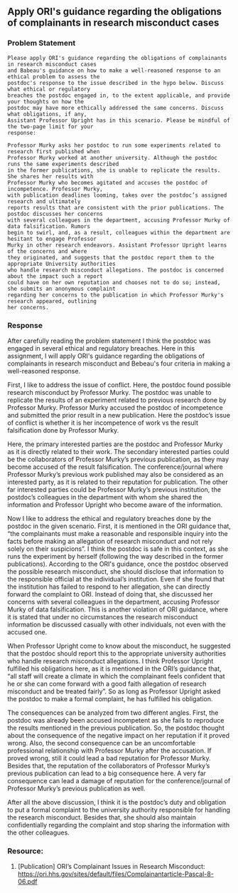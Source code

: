 ## Apply ORI's guidance regarding the obligations of complainants in research misconduct cases

### Problem Statement

```
Please apply ORI's guidance regarding the obligations of complainants in research misconduct cases 
and Babeau's guidance on how to make a well-reasoned response to an ethical problem to assess the 
postdoc's response to the issue described in the hypo below. Discuss what ethical or regulatory 
breaches the postdoc engaged in, to the extent applicable, and provide your thoughts on how the 
postdoc may have more ethically addressed the same concerns. Discuss what obligations, if any, 
Assistant Professor Upright has in this scenario. Please be mindful of the two-page limit for your 
response:

Professor Murky asks her postdoc to run some experiments related to research first published when 
Professor Murky worked at another university. Although the postdoc runs the same experiments described 
in the former publications, she is unable to replicate the results. She shares her results with 
Professor Murky who becomes agitated and accuses the postdoc of incompetence. Professor Murky, 
with publication deadlines looming, takes over the postdoc’s assigned research and ultimately 
reports results that are consistent with the prior publications. The postdoc discusses her concerns 
with several colleagues in the department, accusing Professor Murky of data falsification. Rumors 
begin to swirl, and, as a result, colleagues within the department are hesitant to engage Professor 
Murky in other research endeavors. Assistant Professor Upright learns of the concerns and where 
they originated, and suggests that the postdoc report them to the appropriate University authorities 
who handle research misconduct allegations. The postdoc is concerned about the impact such a report 
could have on her own reputation and chooses not to do so; instead, she submits an anonymous complaint 
regarding her concerns to the publication in which Professor Murky's research appeared, outlining 
her concerns.
```

### Response
After carefully reading the problem statement I think the postdoc was engaged in several ethical and regulatory breaches. Here in this assignment, I will apply ORI's guidance regarding the obligations of complainants in research misconduct and Bebeau's four criteria in making a well-reasoned response.

First, I like to address the issue of conflict. Here, the postdoc found possible research misconduct by Professor Murky. The postdoc was unable to replicate the results of an experiment related to previous research done by Professor Murky. Professor Murky accused the postdoc of incompetence and submitted the prior result in a new publication. Here the postdoc’s issue of conflict is whether it is her incompetence of work vs the result falsification done by Professor Murky.

Here, the primary interested parties are the postdoc and Professor Murky as it is directly related to their work. The secondary interested parties could be the collaborators of Professor Murky’s previous publication, as they may become accused of the result falsification. The conference/journal where Professor Murky’s previous work published may also be considered as an interested party, as it is related to their reputation for publication. The other far interested parties could be Professor Murky’s previous institution, the postdoc’s colleagues in the department with whom she shared the information and Professor Upright who become aware of the information.

Now I like to address the ethical and regulatory breaches done by the postdoc in the given scenario. First, it is mentioned in the ORI guidance that, “the complainants must make a reasonable and responsible inquiry into the facts before making an allegation of research misconduct and not rely solely on their suspicions”. I think the postdoc is safe in this context, as she runs the experiment by herself (following the way described in the former publications). According to the ORI's guidance, once the postdoc observed the possible research misconduct, she should disclose that information to the responsible official at the individual’s institution. Even if she found that the institution has failed to respond to her allegation, she can directly forward the complaint to ORI. Instead of doing that, she discussed her concerns with several colleagues in the department, accusing Professor Murky of data falsification. This is another violation of ORI guidance, where it is stated that under no circumstances the research misconduct information be discussed casually with other individuals, not even with the accused one.

When Professor Upright come to know about the misconduct, he suggested that the postdoc should report this to the appropriate university authorities who handle research misconduct allegations. I think Professor Upright fulfilled his obligations here, as it is mentioned in the ORI’s guidance that, “all staff will create a climate in which the complainant feels confident that he or she can come forward with a good faith allegation of research misconduct and be treated fairly”. So as long as Professor Upright asked the postdoc to make a formal complaint, he has fulfilled his obligation.

The consequences can be analyzed from two different angles. First, the postdoc was already been accused incompetent as she fails to reproduce the results mentioned in the previous publication. So, the postdoc thought about the consequence of the negative impact on her reputation if it proved wrong. Also, the second consequence can be an uncomfortable professional relationship with Professor Murky after the accusation. If proved wrong, still it could lead a bad reputation for Professor Murky. Besides that, the reputation of the collaborators of Professor Murky’s previous publication can lead to a big consequence here. A very far consequence can lead a damage of reputation for the conference/journal of Professor Murky’s previous publication as well.

After all the above discussion, I think it is the postdoc’s duty and obligation to put a formal complaint to the university authority responsible for handling the research misconduct. Besides that, she should also maintain confidentially regarding the complaint and stop sharing the information with the other colleagues.

### Resource:
1. [Publication] ORI’s Complainant Issues in Research Misconduct: https://ori.hhs.gov/sites/default/files/Complainantarticle-Pascal-8-06.pdf